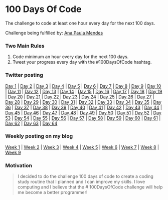# 100 Days Of Code
The challenge to code at least one hour every day for the next 100 days.

Challenge being fulfilled by: [Ana Paula Mendes](https://github.com/anapauladsmendes/)

### Two Main Rules
1.  Code minimum an hour every day for the next 100 days.
2.  Tweet your progress every day with the #100DaysOfCode hashtag.

### Twitter posting
[Day 1](https://twitter.com/ananoterminal/status/1080989561688342528) | [Day 2](https://twitter.com/ananoterminal/status/1081360553023602688) | [Day 3](https://twitter.com/ananoterminal/status/1081726259976122373) | [Day 4](https://twitter.com/ananoterminal/status/1082063988559671296) | [Day 5](https://twitter.com/ananoterminal/status/1082468042976776193) | [Day 6](https://twitter.com/ananoterminal/status/1082771400472121347) | [Day 7](https://twitter.com/ananoterminal/status/1083143220597411840) | [Day 8](https://twitter.com/ananoterminal/status/1083517446294855682) | [Day 9](https://twitter.com/ananoterminal/status/1083897230543765506) | [Day 10](https://twitter.com/ananoterminal/status/1084230167671775232) | [Day 11](https://twitter.com/ananoterminal/status/1084611684474466304) | [Day 12](https://twitter.com/ananoterminal/status/1084998754686717957) | [Day 13](https://twitter.com/ananoterminal/status/1085352796835205120) | [Day 14](https://twitter.com/ananoterminal/status/1085670466960965634) | [Day 15](https://twitter.com/ananoterminal/status/1086046109649244163) | [Day 16](https://twitter.com/ananoterminal/status/1086384297806884876) | [Day 17](https://twitter.com/ananoterminal/status/1086810628289904642) | [Day 18](https://twitter.com/ananoterminal/status/1087063486851616768) | [Day 19](https://twitter.com/ananoterminal/status/1087499927050244099) | [Day 20](https://twitter.com/ananoterminal/status/1087849903521480705) | [Day 21](https://twitter.com/ananoterminal/status/1088233862134726657) | [Day 22](https://twitter.com/ananoterminal/status/1088608410935934976) | [Day 23](https://twitter.com/ananoterminal/status/1088958390653591555) | [Day 24](https://twitter.com/ananoterminal/status/1089241224903577601) | [Day 25](https://twitter.com/ananoterminal/status/1089671296240242688) | [Day 26](https://twitter.com/ananoterminal/status/1090041720367132674) | [Day 27](https://twitter.com/ananoterminal/status/1090420140884328453) | [Day 28](https://twitter.com/ananoterminal/status/1090784667052269569) | [Day 29](https://twitter.com/ananoterminal/status/1091144058217603074) | [Day 30](https://twitter.com/ananoterminal/status/1091479523093348353) | [Day 31](https://twitter.com/ananoterminal/status/1091868592302374912) | [Day 32](https://twitter.com/ananoterminal/status/1092219899420667904) | [Day 33](https://twitter.com/ananoterminal/status/1092602133579476992) | [Day 34](https://twitter.com/ananoterminal/status/1092939033515356160) | [Day 35](https://twitter.com/ananoterminal/status/1093309820390780928) | [Day 36](https://twitter.com/ananoterminal/status/1093678496788942853) | [Day 37](https://twitter.com/ananoterminal/status/1094027485132587008) | [Day 38](https://twitter.com/ananoterminal/status/1094400643446571008) | [Day 39](https://twitter.com/ananoterminal/status/1094769369933103104) | [Day 40](https://twitter.com/ananoterminal/status/1095134913681068032) | [Day 41](https://twitter.com/ananoterminal/status/1095498584852713472) | [Day 42](https://twitter.com/ananoterminal/status/1095823947885629440) | [Day 43](https://twitter.com/ananoterminal/status/1096195907891195904) | [Day 44](https://twitter.com/ananoterminal/status/1096576467046199296) | [Day 45](https://twitter.com/ananoterminal/status/1096902482817617920) | [Day 46](https://twitter.com/ananoterminal/status/1097218699776454656) | [Day 47](https://twitter.com/ananoterminal/status/1097676384212783104) | [Day 48](https://twitter.com/ananoterminal/status/1098042390689001473) | [Day 49](https://twitter.com/ananoterminal/status/1098396299823665152) | [Day 50](https://twitter.com/ananoterminal/status/1098762179996762112) | [Day 51](https://twitter.com/ananoterminal/status/1099091260449673216) | [Day 52](https://twitter.com/ananoterminal/status/1099482574337048576) | [Day 53](https://twitter.com/ananoterminal/status/1099848310716801025) | [Day 54](https://twitter.com/ananoterminal/status/1100218034814369792) | [Day 55](https://twitter.com/ananoterminal/status/1100575065199001601) | [Day 56](https://twitter.com/ananoterminal/status/1100934074607251456) | [Day 57](https://twitter.com/ananoterminal/status/1101307496176734209) | [Day 58](https://twitter.com/ananoterminal/status/1101647052021342208) | [Day 59](https://twitter.com/ananoterminal/status/1101923131185348608) | [Day 60](https://twitter.com/ananoterminal/status/1102377522040397824) | [Day 61](https://twitter.com/ananoterminal/status/1102746601334947840) | [Day 62](https://twitter.com/ananoterminal/status/1103101229570420736) | [Day 63](https://twitter.com/ananoterminal/status/1103480891991621632) | [Day 64](https://twitter.com/ananoterminal/status/1103831007151693824)

### Weekly posting on my blog
[Week 1](https://anapauladsmendes.github.io/week-01-100-days-of-code/) | [Week 2](https://anapauladsmendes.github.io/week-02-100-days-of-code/) | [Week 3](https://anapauladsmendes.github.io/week-03-100-days-of-code/) | [Week 4](https://anapauladsmendes.github.io/week-04-100-days-of-code/) | [Week 5](https://anapauladsmendes.github.io/week-05-100-days-of-code/) | [Week 6](https://anapauladsmendes.github.io/week-06-100-days-of-code/) | [Week 7](https://anapauladsmendes.github.io/week-07-100-days-of-code/) | [Week 8](https://anapauladsmendes.github.io/week-08-100-days-of-code/) | [Week 9](https://anapauladsmendes.github.io/week-09-100-days-of-code/)

### Motivation

> I decided to do the challenge 100 days of code to create a coding
> study routine that I planned and I can improve my skills. I love
> computing and I believe that the # 100DaysOfCode challenge will help
> me become a better programmer!
